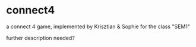 # connect4
a connect 4 game, implemented by Krisztian &amp; Sophie for the class "SEM1"

further description needed?
